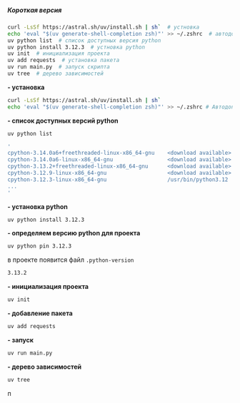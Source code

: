 ##### Короткая версия
```bash
curl -LsSf https://astral.sh/uv/install.sh | sh`  # устновка
echo 'eval "$(uv generate-shell-completion zsh)"' >> ~/.zshrc  # автодополнение
uv python list  # список доступных версия python
uv python install 3.12.3  # устновка python
uv init  # инициализация проекта
uv add requests  # установка пакета
uv run main.py  # запуск скрипта
uv tree  # дерево зависимостей
```

**- установка**
```bash
curl -LsSf https://astral.sh/uv/install.sh | sh`
echo 'eval "$(uv generate-shell-completion zsh)"' >> ~/.zshrc # Автодополнение
```

**- список доступных версий python**
```bash
uv python list

'
cpython-3.14.0a6+freethreaded-linux-x86_64-gnu    <download available>
cpython-3.14.0a6-linux-x86_64-gnu                 <download available>
cpython-3.13.2+freethreaded-linux-x86_64-gnu      <download available>
cpython-3.12.9-linux-x86_64-gnu                   <download available>
cpython-3.12.3-linux-x86_64-gnu                   /usr/bin/python3.12
...
'
```

**- установка python**
```bash
uv python install 3.12.3
```

**- определяем версию python для проекта**
```bash
uv python pin 3.12.3
```
в проекте появится файл `.python-version`
```bash
3.13.2
```

**- инициализация проекта**
```bash
uv init
```

**- добавление пакета**
```bash
uv add requests
```

**- запуск**
```bash
uv run main.py
```

**- дерево зависимостей**
```bash
uv tree
```

п